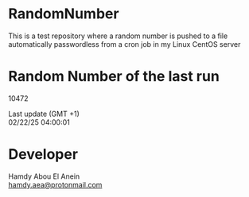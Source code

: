 # RandomNumber    
This is a test repository where a random number is pushed to a file automatically passwordless from a cron job in my Linux CentOS server    
# Random Number of the last run   
10472
      
Last update (GMT +1)    
02/22/25 04:00:01
# Developer    
Hamdy Abou El Anein   
hamdy.aea@protonmail.com
